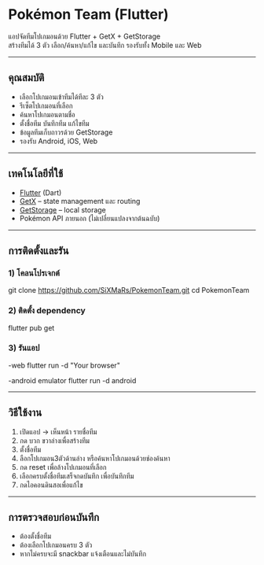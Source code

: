 # Pokémon Team (Flutter)

แอปจัดทีมโปเกมอนด้วย Flutter + GetX + GetStorage  
สร้างทีมได้ 3 ตัว เลือก/ค้นหา/แก้ไข และบันทึก รองรับทั้ง Mobile และ Web

---

## คุณสมบัติ
- เลือกโปเกมอนเข้าทีมได้ทีละ 3 ตัว
- รีเซ็ตโปเกมอนที่เลือก
- ค้นหาโปเกมอนตามชื่อ  
- ตั้งชื่อทีม บันทึกทีม แก้ไขทีม
- ข้อมูลทีมเก็บถาวรด้วย GetStorage
- รองรับ Android, iOS, Web  

---

## เทคโนโลยีที่ใช้
- [Flutter](https://flutter.dev/) (Dart)  
- [GetX](https://pub.dev/packages/get) – state management และ routing  
- [GetStorage](https://pub.dev/packages/get_storage) – local storage  
- Pokémon API ภายนอก (ไม่เปลี่ยนแปลงจากต้นฉบับ)  

---

## การติดตั้งและรัน

### 1) โคลนโปรเจกต์
git clone https://github.com/SiXMaRs/PokemonTeam.git
cd PokemonTeam

### 2) ติดตั้ง dependency
flutter pub get

### 3) รันแอป
-web
flutter run -d "Your browser"

-android emulator
flutter run -d android

---

## วิธีใช้งาน
1. เปิดแอป → เห็นหน้า รายชื่อทีม
2. กด บวก ขวาล่างเพื่อสร้างทีม
3. ตั้งชื่อทีม
4. ลือกโปเกมอน3ตัวด้านล่าง หรือค้นหาโปเกมอนด้วยช่องค้นหา
5. กด reset เพื่อล้างโปเกมอนที่เลือก
6. เลือกครบตั้งชื่อทีมเสร็จกดบันทึก เพื่อบันทึกทีม
7. กดไอคอนดินสอเพื่อแก้ไข

---

## การตรวจสอบก่อนบันทึก
- ต้องตั้งชื่อทีม
- ต้องเลือกโปเกมอนครบ 3 ตัว
- หากไม่ครบจะมี snackbar แจ้งเตือนและไม่บันทึก

